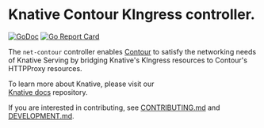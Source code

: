 # Knative Contour KIngress controller.

[![GoDoc](https://godoc.org/knative.dev/net-contour?status.svg)](https://godoc.org/knative.dev/net-contour)
[![Go Report Card](https://goreportcard.com/badge/knative/net-contour)](https://goreportcard.com/report/knative/net-contour)

The `net-contour` controller enables [Contour](https://projectcontour.io) to satisfy the networking
needs of Knative Serving by bridging Knative's KIngress resources to Contour's HTTPProxy resources.

To learn more about Knative, please visit our	
[Knative docs](https://github.com/knative/docs) repository.

If you are interested in contributing, see [CONTRIBUTING.md](./CONTRIBUTING.md)
and [DEVELOPMENT.md](./DEVELOPMENT.md).
